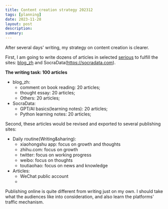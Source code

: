 ```yaml
---
title: Content creation strategy 202312
tags: [planning]
date: 2023-11-28
layout: post
description: 
summary:
---
```


After several days' writing, my strategy on content creation is clearer. 

First, I am going to write dozens of articles in selected [serious](https://liwuqiong.com/2023/11/27/content-creation-at-large-scale) to fulfill the sites: [blog_zh](https://liwuqiong.com/blog_zh) and SocraData(https://socradata.com). 

**The writing task: 100 articles**
- blog_zh:
	- comment on book reading: 20 articles;
	- thought essay: 20 articles;
	- Others: 20 articles;
- SocraData: 
	- GPT/AI basics(learning notes): 20 articles;
	- Python learning notes: 20 articles;

Second, these articles would be revised and exported to several publishing sites:
- Daily routine(Writing&sharing):  
	- xiaohongshu app: focus on growth and thoughts
	- zhihu.com: focus on growth
	- twitter: focus on working progress 
	- weibo: focus on thoughts
	- toutiaohao: focus on news and knowledge
- Articles: 
	- WeChat public account
	- 

Publishing online is quite different from writing just on my own. I should take what the audiences like into consideration, and also learn the platforms' traffic mechanism. 
